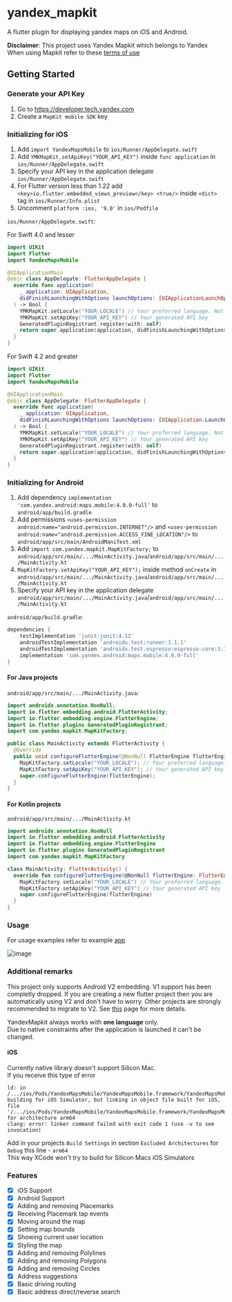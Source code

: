 # yandex_mapkit

A flutter plugin for displaying yandex maps on iOS and Android.

__Disclaimer__: This project uses Yandex Mapkit which belongs to Yandex  
When using Mapkit refer to these [terms of use](https://tech.yandex.com/maps/doc/mapkit/3.x/concepts/conditions-docpage/)

## Getting Started

### Generate your API Key

1. Go to https://developer.tech.yandex.com
2. Create a `MapKit mobile SDK` key

### Initializing for iOS

1. Add `import YandexMapsMobile` to `ios/Runner/AppDelegate.swift`
2. Add `YMKMapKit.setApiKey("YOUR_API_KEY")` inside `func application` in `ios/Runner/AppDelegate.swift`
3. Specify your API key in the application delegate `ios/Runner/AppDelegate.swift`
4. For Flutter version less than 1.22 add `<key>io.flutter.embedded_views_preview</key> <true/>` inside `<dict>` tag in `ios/Runner/Info.plist`
5. Uncomment `platform :ios, '9.0'` in `ios/Podfile`

`ios/Runner/AppDelegate.swift`:

For Swift 4.0 and lesser

```swift
import UIKit
import Flutter
import YandexMapsMobile

@UIApplicationMain
@objc class AppDelegate: FlutterAppDelegate {
  override func application(
    _ application: UIApplication,
    didFinishLaunchingWithOptions launchOptions: [UIApplicationLaunchOptionsKey: Any]?
  ) -> Bool {
    YMKMapKit.setLocale("YOUR_LOCALE") // Your preferred language. Not required, defaults to system language
    YMKMapKit.setApiKey("YOUR_API_KEY") // Your generated API key
    GeneratedPluginRegistrant.register(with: self)
    return super.application(application, didFinishLaunchingWithOptions: launchOptions)
  }
}
```

For Swift 4.2 and greater

```swift
import UIKit
import Flutter
import YandexMapsMobile

@UIApplicationMain
@objc class AppDelegate: FlutterAppDelegate {
  override func application(
    _ application: UIApplication,
    didFinishLaunchingWithOptions launchOptions: [UIApplication.LaunchOptionsKey: Any]?
  ) -> Bool {
    YMKMapKit.setLocale("YOUR_LOCALE") // Your preferred language. Not required, defaults to system language
    YMKMapKit.setApiKey("YOUR_API_KEY") // Your generated API key
    GeneratedPluginRegistrant.register(with: self)
    return super.application(application, didFinishLaunchingWithOptions: launchOptions)
  }
}
```

### Initializing for Android

1. Add dependency `implementation 'com.yandex.android:maps.mobile:4.0.0-full'` to `android/app/build.gradle`
2. Add permissions `<uses-permission android:name="android.permission.INTERNET"/>` and `<uses-permission android:name="android.permission.ACCESS_FINE_LOCATION"/>` to `android/app/src/main/AndroidManifest.xml`
3. Add `import com.yandex.mapkit.MapKitFactory;` to `android/app/src/main/.../MainActivity.java`/`android/app/src/main/.../MainActivity.kt`
4. `MapKitFactory.setApiKey("YOUR_API_KEY");` inside method `onCreate` in `android/app/src/main/.../MainActivity.java`/`android/app/src/main/.../MainActivity.kt`
5. Specify your API key in the application delegate `android/app/src/main/.../MainActivity.java`/`android/app/src/main/.../MainActivity.kt`

`android/app/build.gradle`:

```groovy
dependencies {
    testImplementation 'junit:junit:4.12'
    androidTestImplementation 'androidx.test:runner:1.1.1'
    androidTestImplementation 'androidx.test.espresso:espresso-core:3.1.1'
    implementation 'com.yandex.android:maps.mobile:4.0.0-full'
}
```

#### For Java projects

`android/app/src/main/.../MainActivity.java`:

```java
import androidx.annotation.NonNull;
import io.flutter.embedding.android.FlutterActivity;
import io.flutter.embedding.engine.FlutterEngine;
import io.flutter.plugins.GeneratedPluginRegistrant;
import com.yandex.mapkit.MapKitFactory;

public class MainActivity extends FlutterActivity {
  @Override
  public void configureFlutterEngine(@NonNull FlutterEngine flutterEngine) {
    MapKitFactory.setLocale("YOUR_LOCALE"); // Your preferred language. Not required, defaults to system language
    MapKitFactory.setApiKey("YOUR_API_KEY"); // Your generated API key
    super.configureFlutterEngine(flutterEngine);
  }
}
```

#### For Kotlin projects

`android/app/src/main/.../MainActivity.kt`

```kotlin
import androidx.annotation.NonNull
import io.flutter.embedding.android.FlutterActivity
import io.flutter.embedding.engine.FlutterEngine
import io.flutter.plugins.GeneratedPluginRegistrant
import com.yandex.mapkit.MapKitFactory

class MainActivity: FlutterActivity() {
  override fun configureFlutterEngine(@NonNull flutterEngine: FlutterEngine) {
    MapKitFactory.setLocale("YOUR_LOCALE") // Your preferred language. Not required, defaults to system language
    MapKitFactory.setApiKey("YOUR_API_KEY") // Your generated API key
    super.configureFlutterEngine(flutterEngine)
  }
}
```

### Usage

For usage examples refer to example [app](https://github.com/Unact/yandex_mapkit/tree/master/example)

![image](https://user-images.githubusercontent.com/8961745/100362969-26e23880-300d-11eb-9529-6ab36beffa51.png)

### Additional remarks

This project only supports Android V2 embedding. V1 support has been completly dropped.
If you are creating a new flutter project then you are automatically using V2 and don't have to worry.
Other projects are strongly recommended to migrate to V2. See [this](https://github.com/flutter/flutter/wiki/Upgrading-pre-1.12-Android-projects) page for more details.

YandexMapkit always works with __one language__ only.  
Due to native constraints after the application is launched it can't be changed.

#### iOS

Currently native library doesn't support Silicon Mac.  
If you receive this type of error

```text
ld: in /.../ios/Pods/YandexMapsMobile/YandexMapsMobile.framework/YandexMapsMobile(YMKRouteView_Binding.mm.o), building for iOS Simulator, but linking in object file built for iOS, file '/.../ios/Pods/YandexMapsMobile/YandexMapsMobile.framework/YandexMapsMobile' for architecture arm64
clang: error: linker command failed with exit code 1 (use -v to see invocation)
```

Add in your projects `Build Settings` in section `Excluded Architectures` for `Debug` this line - `arm64`  
This way XCode won't try to build for Silicon Macs iOS Simulators

### Features

- [X] iOS Support
- [X] Android Support
- [X] Adding and removing Placemarks
- [X] Receiving Placemark tap events
- [X] Moving around the map
- [X] Setting map bounds
- [X] Showing current user location
- [X] Styling the map
- [X] Adding and removing Polylines
- [X] Adding and removing Polygons
- [X] Adding and removing Circles
- [X] Address suggestions
- [X] Basic driving routing
- [X] Basic address direct/reverse search
